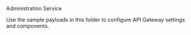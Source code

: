 Administration Service

Use the sample payloads in this folder to configure API Gateway settings and components.